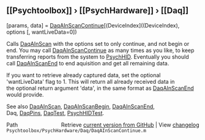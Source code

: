 ## [[Psychtoolbox]] &#8250; [[PsychHardware]] &#8250; [[Daq]]

[params, data] = [DaqAInScanContinue](DaqAInScanContinue)[(DeviceIndex]((DeviceIndex), options [, wantLiveData=0])  
  
Calls [DaqAInScan](DaqAInScan) with the options set to only continue, and not begin or  
end. You may call [DaqAInScanContinue](DaqAInScanContinue) as many times as you like, to keep  
transferring reports from the system to [PsychHID](PsychHID). Eventually you should   
call [DaqAInScanEnd](DaqAInScanEnd) to end aquisition and get all remaining data.  
  
If you want to retrieve already captured data, set the optional  
'wantLiveData' flag to 1. This will return all already received data in  
the optional return argument 'data', in the same format as [DaqAInScanEnd](DaqAInScanEnd)  
would provide.  
  
See also [DaqAInScan](DaqAInScan), [DaqAInScanBegin](DaqAInScanBegin), [DaqAInScanEnd](DaqAInScanEnd),  
Daq, [DaqPins](DaqPins), [DaqTest](DaqTest), [PsychHIDTest](PsychHIDTest).  




<div class="code_header" style="text-align:right;">
  <span style="float:left;">Path&nbsp;&nbsp;</span> <span class="counter">Retrieve <a href=
  "https://raw.github.com/Psychtoolbox-3/Psychtoolbox-3/beta/Psychtoolbox/PsychHardware/Daq/DaqAInScanContinue.m">current version from GitHub</a> | View <a href=
  "https://github.com/Psychtoolbox-3/Psychtoolbox-3/commits/beta/Psychtoolbox/PsychHardware/Daq/DaqAInScanContinue.m">changelog</a></span>
</div>
<div class="code">
  <code>Psychtoolbox/PsychHardware/Daq/DaqAInScanContinue.m</code>
</div>

